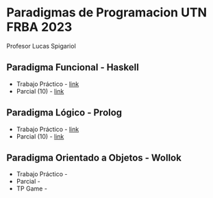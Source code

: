 # Paradigmas de Programacion UTN FRBA 2023
Profesor Lucas Spigariol 

## Paradigma Funcional - Haskell
- Trabajo Práctico - [link](https://github.com/SollGomez/Paradigmas-de-Programacion/tree/main/Funcional/TP%20Funcional%202023)
- Parcial (10) - [link](https://github.com/SollGomez/Paradigmas-de-Programacion/tree/main/Funcional/Prarcial%20Funcional%202023)

## Paradigma Lógico - Prolog
- Trabajo Práctico - [link](https://github.com/SollGomez/Paradigmas-de-Programacion/tree/main/Logico/TP%20Logico%202023)
- Parcial (10) - [link](https://github.com/SollGomez/Paradigmas-de-Programacion/tree/main/Logico/TP%20Logico%202023)

## Paradigma Orientado a Objetos - Wollok
- Trabajo Práctico - 
- Parcial - 
- TP Game - 